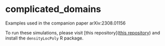 # complicated_domains
Examples used in the companion paper arXiv:2308.01156

To run these simulations, please visit [this repository]([this repository](https://github.com/klutchnikoff/densityLocPoly)) and install the `densityLocPoly` R package.

